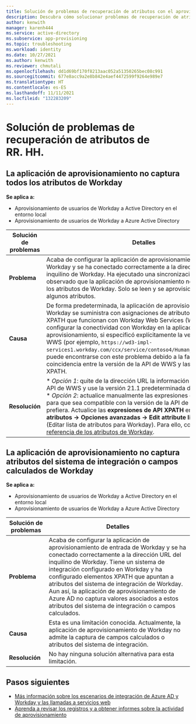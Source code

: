 ```yaml
---
title: Solución de problemas de recuperación de atributos con el aprovisionamiento de RR. HH.
description: Descubra cómo solucionar problemas de recuperación de atributos con el aprovisionamiento de RR. HH.
author: kenwith
manager: karenh444
ms.service: active-directory
ms.subservice: app-provisioning
ms.topic: troubleshooting
ms.workload: identity
ms.date: 10/27/2021
ms.author: kenwith
ms.reviewer: chmutali
ms.openlocfilehash: dd1d69bf170f8213aac052a51350265bec08c991
ms.sourcegitcommit: 677e8acc9a2e8b842e4aef4472599f9264e989e7
ms.translationtype: HT
ms.contentlocale: es-ES
ms.lasthandoff: 11/11/2021
ms.locfileid: "132283209"
---
```

# <a name="troubleshoot-hr-attribute-retrieval-issues"></a>Solución de problemas de recuperación de atributos de RR. HH.

## <a name="provisioning-app-is-not-fetching-all-workday-attributes"></a>La aplicación de aprovisionamiento no captura todos los atributos de Workday
**Se aplica a:**
* Aprovisionamiento de usuarios de Workday a Active Directory en el entorno local
* Aprovisionamiento de usuarios de Workday a Azure Active Directory

| Solución de problemas | Detalles |
|-- | -- |
| **Problema** | Acaba de configurar la aplicación de aprovisionamiento de entrada de Workday y se ha conectado correctamente a la dirección URL del inquilino de Workday. Ha ejecutado una sincronización de prueba y ha observado que la aplicación de aprovisionamiento no recupera todos los atributos de Workday. Solo se leen y se aprovisionan en el destino algunos atributos. |
| **Causa** | De forma predeterminada, la aplicación de aprovisionamiento de Workday se suministra con asignaciones de atributos y definiciones XPATH que funcionan con Workday Web Services (WWS) v21.1. Al configurar la conectividad con Workday en la aplicación de aprovisionamiento, si especificó explícitamente la versión de la API de WWS (por ejemplo, `https://wd3-impl-services1.workday.com/ccx/service/contoso4/Human_Resources/v34.0`), puede encontrarse con este problema debido a la falta de coincidencia entre la versión de la API de WWS y las definiciones de XPATH.  |
| **Resolución** | * *Opción 1*: quite de la dirección URL la información de versión de la API de WWS y use la versión 21.1 predeterminada de la API de WWS. <br> * *Opción 2*: actualice manualmente las expresiones de API XPATH para que sea compatible con la versión de la API de WWS que prefiera. Actualice las **expresiones de API XPATH** en **Asignación de atributos -> Opciones avanzadas -> Edit attribute list for Workday** (Editar lista de atributos para Workday). Para ello, consulte la [referencia de los atributos de Workday](../app-provisioning/workday-attribute-reference.md#xpath-values-for-workday-web-services-wws-api-v30).  |

## <a name="provisioning-app-is-not-fetching-workday-integration-system-attributes--calculated-fields"></a>La aplicación de aprovisionamiento no captura atributos del sistema de integración o campos calculados de Workday
**Se aplica a:**
* Aprovisionamiento de usuarios de Workday a Active Directory en el entorno local
* Aprovisionamiento de usuarios de Workday a Azure Active Directory

| Solución de problemas | Detalles |
|-- | -- |
| **Problema** | Acaba de configurar la aplicación de aprovisionamiento de entrada de Workday y se ha conectado correctamente a la dirección URL del inquilino de Workday. Tiene un sistema de integración configurado en Workday y ha configurado elementos XPATH que apuntan a atributos del sistema de integración de Workday. Aun así, la aplicación de aprovisionamiento de Azure AD no captura valores asociados a estos atributos del sistema de integración o campos calculados. |
| **Causa** | Esta es una limitación conocida. Actualmente, la aplicación de aprovisionamiento de Workday no admite la captura de campos calculados o atributos del sistema de integración.  |
| **Resolución** | No hay ninguna solución alternativa para esta limitación. |

## <a name="next-steps"></a>Pasos siguientes

* [Más información sobre los escenarios de integración de Azure AD y Workday y las llamadas a servicios web](workday-integration-reference.md)
* [Aprenda a revisar los registros y a obtener informes sobre la actividad de aprovisionamiento](check-status-user-account-provisioning.md)
